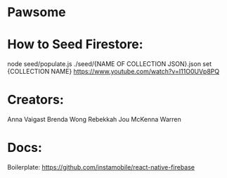 # Pawsome

# How to Seed Firestore: 
node seed/populate.js ./seed/{NAME OF COLLECTION JSON}.json set {COLLECTION NAME}
https://www.youtube.com/watch?v=I11O0UVp8PQ


# Creators:
Anna Vaigast
Brenda Wong
Rebekkah Jou
McKenna Warren

# Docs:
Boilerplate:
https://github.com/instamobile/react-native-firebase